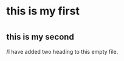 
# <h1>this is my first
# <h2>this is my second













/I have added two heading to this empty file.




























































